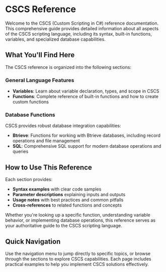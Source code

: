 # CSCS Reference

Welcome to the CSCS (Custom Scripting in C#) reference documentation. This comprehensive guide provides detailed information about all aspects of the CSCS scripting language, including its syntax, built-in functions, variables, and specialized database capabilities.

## What You'll Find Here

The CSCS reference is organized into the following sections:

### General Language Features
- **Variables**: Learn about variable declaration, types, and scope in CSCS
- **Functions**: Complete reference of built-in functions and how to create custom functions

### Database Functions
CSCS provides robust database integration capabilities:

- **Btrieve**: Functions for working with Btrieve databases, including record operations and file management
- **SQL**: Comprehensive SQL support for modern database operations and queries

## How to Use This Reference

Each section provides:
- **Syntax examples** with clear code samples
- **Parameter descriptions** explaining inputs and outputs
- **Usage notes** with best practices and common pitfalls
- **Cross-references** to related functions and concepts

Whether you're looking up a specific function, understanding variable behavior, or implementing database operations, this reference serves as your authoritative guide to the CSCS scripting language.

## Quick Navigation

Use the navigation menu to jump directly to specific topics, or browse through the sections to explore CSCS capabilities. Each page includes practical examples to help you implement CSCS solutions effectively.

